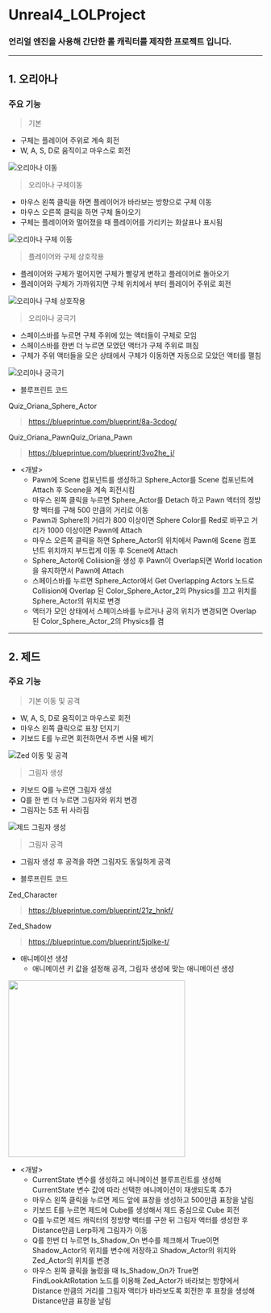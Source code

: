# Unreal4_LOLProject

### 언리얼 엔진을 사용해 간단한 롤 캐릭터를 제작한 프로젝트 입니다.
***
## 1. 오리아나

### 주요 기능

>기본

- 구체는 플레이어 주위로 계속 회전
- W, A, S, D로 움직이고 마우스로 회전

![오리아나 이동](https://github.com/nunnunnana/Unreal4LOLProject/assets/99165741/bc2c879b-5e1d-4a13-bcb5-06852c1f01c1)

>오리아나 구체이동

- 마우스 왼쪽 클릭을 하면 플레이어가 바라보는 방향으로 구체 이동
- 마우스 오른쪽 클릭을 하면 구체 돌아오기
- 구체는 플레이어와 멀어졌을 때 플레이어를 가리키는 화살표나 표시됨
 
![오리아나 구체 이동](https://github.com/nunnunnana/Unreal4LOLProject/assets/99165741/fe0e1aab-e81d-4322-ada3-d08cf03cc9a8)

>플레이어와 구체 상호작용

- 플레이어와 구체가 멀어지면 구체가 빨갛게 변하고 플레이어로 돌아오기
- 플레이어와 구체가 가까워지면 구체 위치에서 부터 플레이어 주위로 회전

![오리아나 구체 상호작용](https://github.com/nunnunnana/Unreal4LOLProject/assets/99165741/bfa75fde-8b21-4c92-a776-73f910495d96)

>오리아나 궁극기

- 스페이스바를 누르면 구체 주위에 있는 액터들이 구체로 모임
- 스페이스바를 한번 더 누르면 모였던 액터가 구체 주위로 펴짐
- 구체가 주위 액터들을 모은 상태에서 구체가 이동하면 자동으로 모았던 액터를 펼침

![오리아나 궁극기](https://github.com/nunnunnana/Unreal4LOLProject/assets/99165741/5b7ce62a-9adb-4aa7-9c5e-b49d6a9d7a88)

- 블루프린트 코드

Quiz_Oriana_Sphere_Actor
>https://blueprintue.com/blueprint/8a-3cdog/

Quiz_Oriana_PawnQuiz_Oriana_Pawn
>https://blueprintue.com/blueprint/3vo2he_j/

- <개발>
  - Pawn에 Scene 컴포넌트를 생성하고 Sphere_Actor를 Scene 컴포넌트에 Attach 후 Scene을 계속 회전시킴
  - 마우스 왼쪽 클릭을 누르면 Sphere_Actor를 Detach 하고 Pawn 액터의 정방향 벡터를 구해 500 만큼의 거리로 이동
  - Pawn과 Sphere의 거리가 800 이상이면 Sphere Color를 Red로 바꾸고 거리가 1000 이상이면 Pawn에 Attach
  - 마우스 오른쪽 클릭을 하면 Sphere_Actor의 위치에서 Pawn에 Scene 컴포넌트 위치까지 부드럽게 이동 후 Scene에 Attach
  - Sphere_Actor에 Coliision을 생성 후 Pawn이 Overlap되면 World location을 유지하면서 Pawn에 Attach
  - 스페이스바를 누르면 Sphere_Actor에서 Get Overlapping Actors 노드로 Collision에 Overlap 된
  Color_Sphere_Actor_2의 Physics를 끄고 위치를 Sphere_Actor의 위치로 변경
  - 액터가 모인 상태에서 스페이스바를 누르거나 공의 위치가 변경되면 Overlap 된 Color_Sphere_Actor_2의 Physics를 켬



***
## 2. 제드

### 주요 기능

>기본 이동 및 공격

- W, A, S, D로 움직이고 마우스로 회전
- 마우스 왼쪽 클릭으로 표창 던지기
- 키보드 E를 누르면 회전하면서 주변 사물 베기

![Zed 이동 및 공격](https://github.com/nunnunnana/Unreal4LOLProject/assets/99165741/024241cc-495c-47d7-bfc3-6a1237cdd6d3)

>그림자 생성

- 키보드 Q를 누르면 그림자 생성
- Q를 한 번 더 누르면 그림자와 위치 변경
- 그림자는 5초 뒤 사라짐
 
![제드 그림자 생성](https://github.com/nunnunnana/Unreal4LOLProject/assets/99165741/454f2c9c-500f-477b-9040-73061d0561a5)

>그림자 공격

- 그림자 생성 후 공격을 하면 그림자도 동일하게 공격



- 블루프린트 코드

Zed_Character
>https://blueprintue.com/blueprint/21z_hnkf/

Zed_Shadow
>https://blueprintue.com/blueprint/5jplke-t/

- 애니메이션 생성
  - 애니메이션 키 값을 설정해 공격, 그림자 생성에 맞는 애니메이션 생성
<img src="https://github.com/nunnunnana/Unreal4LOLProject/assets/99165741/7b4042cc-dacc-471e-9518-c549cf15941a.png" width="350" height="350"/>



- <개발>
  - CurrentState 변수를 생성하고 애니메이션 블루프린트를 생성해 CurrentState 변수 값에 따라 선택한 애니메이션이 재생되도록 추가
  - 마우스 왼쪽 클릭을 누르면 제드 앞에 표창을 생성하고 500만큼 표창을 날림
  - 키보드 E를 누르면 제드에 Cube를 생성해서 제드 중심으로 Cube 회전
  - Q를 누르면 제드 캐릭터의 정방향 벡터를 구한 뒤 그림자 액터를 생성한 후 Distance만큼 Lerp하게 그림자가 이동
  - Q를 한번 더 누르면 Is_Shadow_On 변수를 체크해서 True이면 Shadow_Actor의 위치를 변수에 저장하고 Shadow_Actor의 위치와 Zed_Actor의 위치를 변경
  - 마우스 왼쪽 클릭을 눌렀을 때 Is_Shadow_On가 True면 FindLookAtRotation 노드를 이용해 Zed_Actor가 바라보는 방향에서 Distance 만큼의 거리를 그림자 액터가
  바라보도록 회전한 후 표창을 생성해 Distance만큼 표창을 날림
 






